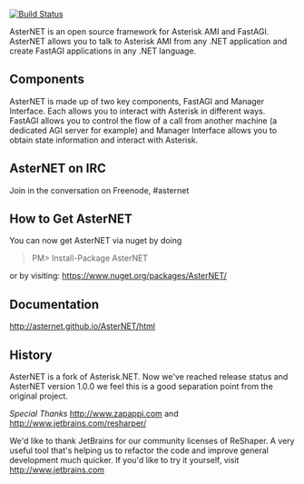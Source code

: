 [![Build Status](https://travis-ci.org/AsterNET/AsterNET.svg?branch=master)](https://travis-ci.org/AsterNET/AsterNET)

AsterNET is an open source framework for Asterisk AMI and FastAGI. AsterNET allows you to talk to Asterisk AMI from any .NET application and create FastAGI applications in any .NET language.

## Components
AsterNET is made up of two key components, FastAGI and Manager Interface. Each allows you to interact with Asterisk in different ways. FastAGI allows you to control the flow of a call from another machine (a dedicated AGI server for example) and Manager Interface allows you to obtain state information and interact with Asterisk. 

## AsterNET on IRC
Join in the conversation on Freenode, #asternet

## How to Get AsterNET
You can now get AsterNET via nuget by doing
> PM> Install-Package AsterNET

or by visiting: https://www.nuget.org/packages/AsterNET/

## Documentation
http://asternet.github.io/AsterNET/html

## History
AsterNET is a fork of Asterisk.NET. Now we've reached release status and AsterNET version 1.0.0 we feel this is a good separation point from the original project.

*Special Thanks*
http://www.zapappi.com and http://www.jetbrains.com/resharper/

We'd like to thank JetBrains for our community licenses of ReShaper. A very useful tool that's helping us to refactor the code and improve general development much quicker. If you'd like to try it yourself, visit http://www.jetbrains.com
